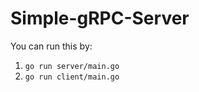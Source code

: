 # Simple-gRPC-Server

You can run this by:

1. `go run server/main.go`  
2. `go run client/main.go`
